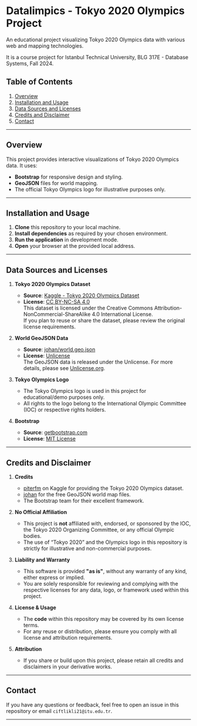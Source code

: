 # Datalimpics - Tokyo 2020 Olympics Project

An educational project visualizing Tokyo 2020 Olympics data with various web and mapping technologies.

It is a course project for Istanbul Technical University, BLG 317E - Database Systems, Fall 2024.

## Table of Contents
1. [Overview](#overview)
2. [Installation and Usage](#installation-and-usage)
3. [Data Sources and Licenses](#data-sources-and-licenses)
4. [Credits and Disclaimer](#credits-and-disclaimer)
5. [Contact](#contact)

---

## Overview
This project provides interactive visualizations of Tokyo 2020 Olympics data. It uses:
- **Bootstrap** for responsive design and styling.
- **GeoJSON** files for world mapping.
- The official Tokyo Olympics logo for illustrative purposes only.

---

## Installation and Usage
1. **Clone** this repository to your local machine.
2. **Install dependencies** as required by your chosen environment.
3. **Run the application** in development mode.
4. **Open** your browser at the provided local address.

---

## Data Sources and Licenses

1. **Tokyo 2020 Olympics Dataset**  
   - **Source**: [Kaggle - Tokyo 2020 Olympics Dataset](https://www.kaggle.com/datasets/piterfm/tokyo-2020-olympics)  
   - **License**: [CC BY-NC-SA 4.0](https://creativecommons.org/licenses/by-nc-sa/4.0/)  
   This dataset is licensed under the Creative Commons Attribution-NonCommercial-ShareAlike 4.0 International License.  
   If you plan to reuse or share the dataset, please review the original license requirements.

2. **World GeoJSON Data**  
   - **Source**: [johan/world.geo.json](https://github.com/johan/world.geo.json)  
   - **License**: [Unlicense](http://unlicense.org/)  
   The GeoJSON data is released under the Unlicense. For more details, please see [Unlicense.org](http://unlicense.org/).

3. **Tokyo Olympics Logo**  
   - The Tokyo Olympics logo is used in this project for educational/demo purposes only.  
   - All rights to the logo belong to the International Olympic Committee (IOC) or respective rights holders.

4. **Bootstrap**  
   - **Source**: [getbootstrap.com](https://getbootstrap.com/)  
   - **License**: [MIT License](https://github.com/twbs/bootstrap/blob/main/LICENSE)  

---

## Credits and Disclaimer

1. **Credits**  
   - [piterfm](https://www.kaggle.com/piterfm) on Kaggle for providing the Tokyo 2020 Olympics dataset.  
   - [johan](https://github.com/johan/world.geo.json) for the free GeoJSON world map files.  
   - The Bootstrap team for their excellent framework.

2. **No Official Affiliation**  
   - This project is **not** affiliated with, endorsed, or sponsored by the IOC, the Tokyo 2020 Organizing Committee, or any official Olympic bodies.  
   - The use of “Tokyo 2020” and the Olympics logo in this repository is strictly for illustrative and non-commercial purposes.

3. **Liability and Warranty**  
   - This software is provided **"as is"**, without any warranty of any kind, either express or implied.  
   - You are solely responsible for reviewing and complying with the respective licenses for any data, logo, or framework used within this project.

4. **License & Usage**  
   - The **code** within this repository may be covered by its own license terms.  
   - For any reuse or distribution, please ensure you comply with all license and attribution requirements.

5. **Attribution**  
   - If you share or build upon this project, please retain all credits and disclaimers in your derivative works.

---

## Contact
If you have any questions or feedback, feel free to open an issue in this repository or email `ciftlikli21@itu.edu.tr`.

---
